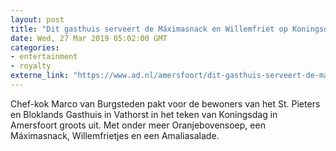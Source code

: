 ```yaml
---
layout: post
title: "Dit gasthuis serveert de Máximasnack en Willemfriet op Koningsdag"
date: Wed, 27 Mar 2019 05:02:00 GMT
categories: 
- entertainment 
- royalty 
externe_link: "https://www.ad.nl/amersfoort/dit-gasthuis-serveert-de-maximasnack-en-willemfriet-op-koningsdag~a25f85de/"
---
```


Chef-kok Marco van Burgsteden pakt voor de bewoners van het St. Pieters en Bloklands Gasthuis in Vathorst in het teken van Koningsdag in Amersfoort groots uit. Met onder meer Oranjebovensoep, een Máximasnack, Willemfrietjes en een Amaliasalade.
